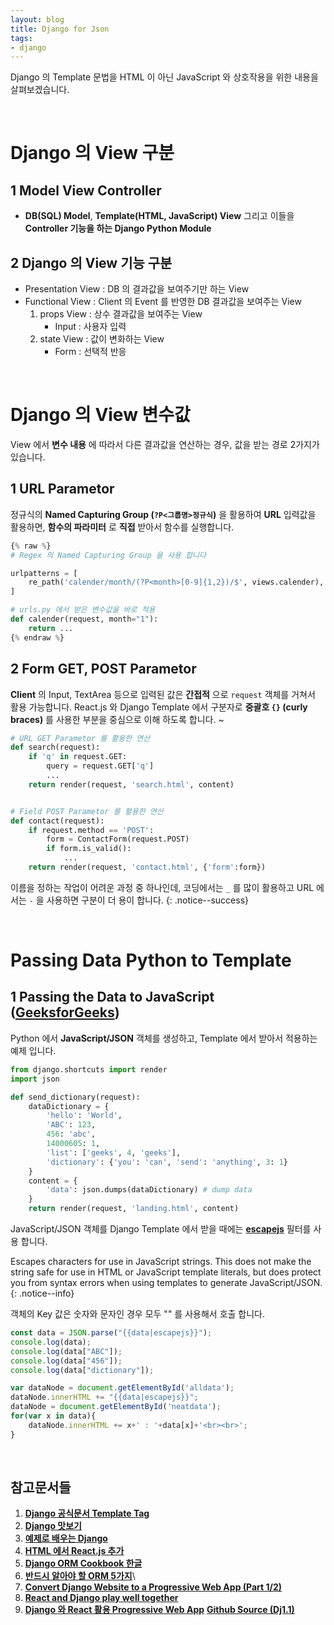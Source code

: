 ```yaml
---
layout: blog
title: Django for Json
tags:
- django
---
```


Django 의 Template 문법을 HTML 이 아닌 JavaScript 와 상호작용을 위한 내용을 살펴보겠습니다.

<br />

# **Django 의 View 구분**

## **1 Model View Controller**

- **DB(SQL) Model**, **Template(HTML, JavaScript) View** 그리고 이들을 **Controller 기능을 하는 Django Python Module**

## **2 Django 의 View 기능 구분**

- Presentation View : DB 의 결과값을 보여주기만 하는 View
- Functional View : Client 의 Event 를 반영한 DB 결과값을 보여주는 View
	1. props View : 상수 결과값을 보여주는 View
		- Input : 사용자 입력
	2. state View : 값이 변화하는 View 
		- Form : 선택적 반응 

<br />

# **Django 의 View 변수값**

View 에서 **변수 내용** 에 따라서 다른 결과값을 연산하는 경우, 값을 받는 경로 2가지가 있습니다.

## **1 URL Parametor**

정규식의 **Named Capturing Group (`?P<그룹명>정규식`)** 을 활용하여  **URL** 입력값을 활용하면, **함수의 파라미터** 로 **직접** 받아서 함수를 실행합니다. 

```python
{% raw %}
# Regex 의 Named Capturing Group 을 사용 합니다

urlpatterns = [
	re_path('calender/month/(?P<month>[0-9]{1,2})/$', views.calender),
]

# urls.py 에서 받은 변수값을 바로 적용
def calender(request, month="1"):
	return ...
{% endraw %}
```

## **2 Form GET, POST Parametor**

**Client** 의 Input, TextArea 등으로 입력된 값은 **간접적** 으로 `request` 객체를 거쳐서 활용 가능합니다. React.js 와 Django Template 에서 구분자로 **중괄호 `{}` (curly braces)** 를 사용한 부분을 중심으로 이해 하도록 합니다.
~
```python
# URL GET Parametor 를 활용한 연산
def search(request):
    if 'q' in request.GET:
        query = request.GET['q']
        ...
    return render(request, 'search.html', content)


# Field POST Parametor 를 활용한 연산
def contact(request):
    if request.method == 'POST':
        form = ContactForm(request.POST)
        if form.is_valid():
        	...
    return render(request, 'contact.html', {'form':form})
```

이름을 정하는 작업이 어려운 과정 중 하나인데, 코딩에서는 `_` 를 많이 활용하고 URL 에서는 `-` 을 사용하면 구분이 더 용이 합니다.
{: .notice--success}

<br />

# **Passing Data Python to Template**

## **1 Passing the Data to JavaScript ([GeeksforGeeks](https://www.geeksforgeeks.org/how-to-pass-data-to-javascript-in-django-framework/))**

Python 에서 **JavaScript/JSON** 객체를 생성하고, Template 에서 받아서 적용하는 예제 입니다.

```python
from django.shortcuts import render 
import json

def send_dictionary(request): 
    dataDictionary = { 
        'hello': 'World', 
        'ABC': 123, 
        456: 'abc', 
        14000605: 1, 
        'list': ['geeks', 4, 'geeks'], 
        'dictionary': {'you': 'can', 'send': 'anything', 3: 1} 
    }  
    content = {
        'data': json.dumps(dataDictionary) # dump data
    }
    return render(request, 'landing.html', content) 
```

JavaScript/JSON 객체를 Django Template 에서 받을 때에는 <b style="color:red">[escapejs](https://docs.djangoproject.com/en/3.0/ref/templates/builtins/#escapejs)</b> 필터를 사용 합니다. 

Escapes characters for use in JavaScript strings. This does not make the string safe for use in HTML or JavaScript template literals, but does protect you from syntax errors when using templates to generate JavaScript/JSON.
{: .notice--info}

객체의 Key 값은 숫자와 문자인 경우 모두 "" 를 사용해서 호출 합니다.

```javascript
const data = JSON.parse("{{data|escapejs}}"); 
console.log(data);
console.log(data["ABC"]);
console.log(data["456"]);
console.log(data["dictionary"]);

var dataNode = document.getElementById('alldata'); 
dataNode.innerHTML += "{{data|escapejs}}"; 
dataNode = document.getElementById('neatdata'); 
for(var x in data){ 
    dataNode.innerHTML += x+' : '+data[x]+'<br><br>'; 
} 
```

<br />

## 참고문서들

1. **[Django 공식문서 Template Tag](https://docs.djangoproject.com/ko/3.0/ref/templates/builtins/)**
2. **[Django 맛보기](https://swarf00.github.io/2018/11/23/get-started.html)**
3. **[예제로 배우는 Django](http://pythonstudy.xyz/python/article/310-Django-%EB%AA%A8%EB%8D%B8-API)**
4. **[HTML 에서 React.js 추가](https://ko.reactjs.org/docs/add-react-to-a-website.html)**
5. **[Django ORM Cookbook 한글](https://django-orm-cookbook-ko.readthedocs.io/en/latest/index.html)**
6. **[반드시 알아야 할 ORM 5가지](https://medium.com/@chrisjune_13837/django-%EB%8B%B9%EC%8B%A0%EC%9D%B4-%EB%AA%B0%EB%9E%90%EB%8D%98-orm-%EA%B8%B0%EC%B4%88%EC%99%80-%EC%8B%AC%ED%99%94-592a6017b5f5)**\
7. **[Convert Django Website to a Progressive Web App (Part 1/2)](https://medium.com/beginners-guide-to-mobile-web-development/convert-django-website-to-a-progressive-web-app-3536bc4f2862)**
8. **[React and Django play well together ](https://fractalideas.com/blog/making-react-and-django-play-well-together-hybrid-app-model/)**
9. **[Django 와 React 활용 Progressive Web App](https://www.slideshare.net/jayjin0427/progressive-web-app-feat-react-django-82499585)**  **[Github Source (Dj1.1)](https://github.com/milooy/react-django-pwa-kit)**